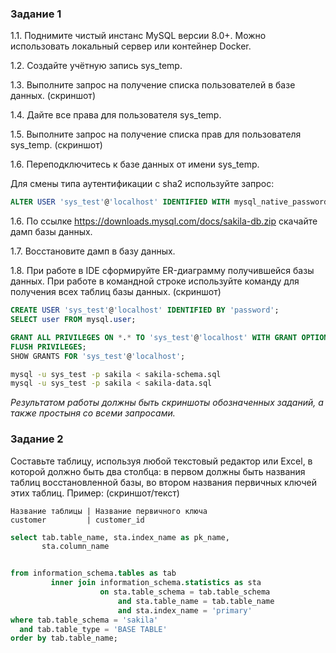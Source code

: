 ### Задание 1
1.1. Поднимите чистый инстанс MySQL версии 8.0+. Можно использовать локальный сервер или контейнер Docker.

1.2. Создайте учётную запись sys_temp. 

1.3. Выполните запрос на получение списка пользователей в базе данных. (скриншот)

1.4. Дайте все права для пользователя sys_temp. 

1.5. Выполните запрос на получение списка прав для пользователя sys_temp. (скриншот)

1.6. Переподключитесь к базе данных от имени sys_temp.

Для смены типа аутентификации с sha2 используйте запрос: 
```sql
ALTER USER 'sys_test'@'localhost' IDENTIFIED WITH mysql_native_password BY 'password';
```
1.6. По ссылке https://downloads.mysql.com/docs/sakila-db.zip скачайте дамп базы данных.

1.7. Восстановите дамп в базу данных.

1.8. При работе в IDE сформируйте ER-диаграмму получившейся базы данных. При работе в командной строке используйте команду для получения всех таблиц базы данных. (скриншот)

```sql
CREATE USER 'sys_test'@'localhost' IDENTIFIED BY 'password';
SELECT user FROM mysql.user;  
```

```sql
GRANT ALL PRIVILEGES ON *.* TO 'sys_test'@'localhost' WITH GRANT OPTION;
FLUSH PRIVILEGES;
SHOW GRANTS FOR 'sys_test'@'localhost';
```

```bash
mysql -u sys_test -p sakila < sakila-schema.sql
mysql -u sys_test -p sakila < sakila-data.sql
```

*Результатом работы должны быть скриншоты обозначенных заданий, а также простыня со всеми запросами.*


### Задание 2
Составьте таблицу, используя любой текстовый редактор или Excel, в которой должно быть два столбца: в первом должны быть названия таблиц восстановленной базы, во втором названия первичных ключей этих таблиц. Пример: (скриншот/текст)
```
Название таблицы | Название первичного ключа
customer         | customer_id
```

```sql
select tab.table_name, sta.index_name as pk_name,
       sta.column_name


from information_schema.tables as tab
         inner join information_schema.statistics as sta
                    on sta.table_schema = tab.table_schema
                        and sta.table_name = tab.table_name
                        and sta.index_name = 'primary'
where tab.table_schema = 'sakila'
  and tab.table_type = 'BASE TABLE'
order by tab.table_name;
```
